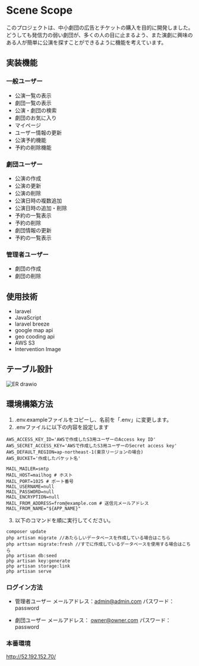 # Scene Scope

このプロジェクトは、中小劇団の広告とチケットの購入を目的に開発しました。
どうしても発信力の弱い劇団が、多くの人の目に止まるよう、また演劇に興味のある人が簡単に公演を探すことができるように機能を考えています。

## 実装機能

### 一般ユーザー

- 公演一覧の表示
- 劇団一覧の表示
- 公演・劇団の検索
- 劇団のお気に入り
- マイページ
- ユーザー情報の更新
- 公演予約機能
- 予約の削除機能

### 劇団ユーザー

- 公演の作成
- 公演の更新
- 公演の削除
- 公演日時の複数追加
- 公演日時の追加・削除
- 予約の一覧表示
- 予約の削除
- 劇団情報の更新
- 予約の一覧表示

### 管理者ユーザー

- 劇団の作成
- 劇団の削除

## 使用技術

- laravel
- JavaScript
- laravel breeze
- google map api
- geo cooding api
- AWS S3
- Intervention Image

## テーブル設計
![ER drawio](https://github.com/tangrowth/scene-scope/assets/101622404/789dcd87-f0e6-449b-9590-a7a282c32515)

## 環境構築方法
1. .env.exampleファイルをコピーし、名前を「.env」に変更します。
2. .envファイルに以下の内容を設定します
```
AWS_ACCESS_KEY_ID='AWSで作成したS3用ユーザーのAccess key ID'
AWS_SECRET_ACCESS_KEY='AWSで作成したS3用ユーザーのSecret access key'
AWS_DEFAULT_REGION=ap-northeast-1(東京リージョンの場合)
AWS_BUCKET='作成したバケット名'

MAIL_MAILER=smtp
MAIL_HOST=mailhog # ホスト
MAIL_PORT=1025 # ポート番号
MAIL_USERNAME=null
MAIL_PASSWORD=null
MAIL_ENCRYPTION=null
MAIL_FROM_ADDRESS=from@example.com # 送信元メールアドレス
MAIL_FROM_NAME="${APP_NAME}"
```
3. 以下のコマンドを順に実行してください。
```
composer update
php artisan migrate //あたらしいデータベースを作成している場合はこちら
php arttsan migrate:fresh //すでに作成しているデータベースを使用する場合はこちら
php artisan db:seed
php artisan key:generate
php artisan storage:link
php artisan serve
```

### ログイン方法
- 管理者ユーザー
メールアドレス：admin@admin.com
パスワード：password

- 劇団ユーザー
メールアドレス： owner@owner.com
パスワード：　password

### 本番環境
http://52.192.152.70/